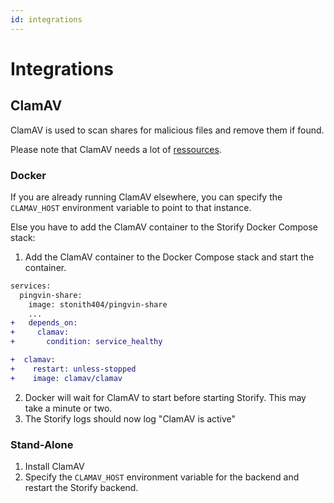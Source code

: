 ```yaml
---
id: integrations
---
```


# Integrations

## ClamAV

ClamAV is used to scan shares for malicious files and remove them if found.

Please note that ClamAV needs a lot of [ressources](https://docs.clamav.net/manual/Installing/Docker.html#memory-ram-requirements).

### Docker

If you are already running ClamAV elsewhere, you can specify the `CLAMAV_HOST` environment variable to point to that instance.

Else you have to add the ClamAV container to the Storify Docker Compose stack:

1. Add the ClamAV container to the Docker Compose stack and start the container.

```diff
services:
  pingvin-share:
    image: stonith404/pingvin-share
    ...
+   depends_on:
+     clamav:
+       condition: service_healthy

+  clamav:
+    restart: unless-stopped
+    image: clamav/clamav

```

2. Docker will wait for ClamAV to start before starting Storify. This may take a minute or two.
3. The Storify logs should now log "ClamAV is active"

### Stand-Alone

1. Install ClamAV
2. Specify the `CLAMAV_HOST` environment variable for the backend and restart the Storify backend.
